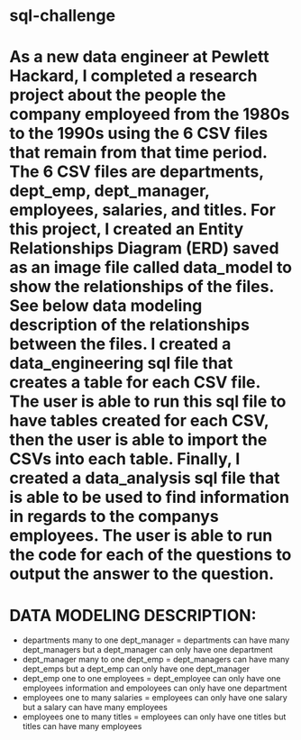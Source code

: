 # sql-challenge

# As a new data engineer at Pewlett Hackard, I completed a research project about the people the company employeed from the 1980s to the 1990s using the 6 CSV files that remain from that time period. The 6 CSV files are departments, dept_emp, dept_manager, employees, salaries, and titles. For this project, I created an Entity Relationships Diagram (ERD) saved as an image file called data_model to show the relationships of the files. See below data modeling description of the relationships between the files. I created a data_engineering sql file that creates a table for each CSV file. The user is able to run this sql file to have tables created for each CSV, then the user is able to import the CSVs into each table. Finally, I created a data_analysis sql file that is able to be used to find information in regards to the companys employees. The user is able to run the code for each of the questions to output the answer to the question. 

# DATA MODELING DESCRIPTION: 
 - departments many to one dept_manager = departments can have many dept_managers but a dept_manager can only have one department
 - dept_manager many to one dept_emp = dept_managers can have many dept_emps but a dept_emp can only have one dept_manager
 - dept_emp one to one employees = dept_employee can only have one employees information and empoloyees can only have one department
 - employees one to many salaries = employees can only have one salary but a salary can have many employees
 - employees one to many titles = employees can only have one titles but titles can have many employees